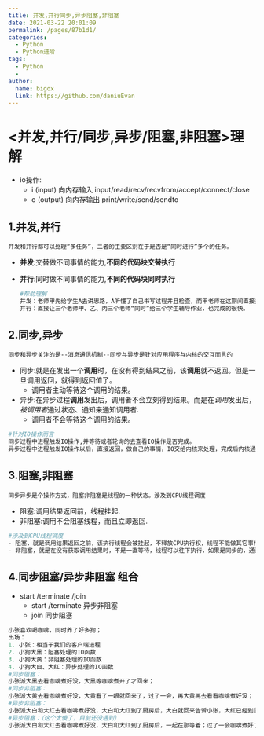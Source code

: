 ```yaml
---
title: 并发,并行同步,异步阻塞,非阻塞
date: 2021-03-22 20:01:09
permalink: /pages/87b1d1/
categories:
  - Python
  - Python进阶
tags:
  - Python
  - 
author: 
  name: bigox
  link: https://github.com/daniuEvan
---
```

# <并发,并行/同步,异步/阻塞,非阻塞>理解

- io操作:
  - i (input) 向内存输入 input/read/recv/recvfrom/accept/connect/close
  - o (output) 向内存输出  print/write/send/sendto

## 1.并发,并行

```并发和并行都可以处理“多任务”，二者的主要区别在于是否是“同时进行”多个的任务。```

- **并发**:交替做不同事情的能力,**不同的代码块交替执行**

- **并行**:同时做不同事情的能力,**不同的代码块同时执行**

  ```python
  #帮助理解
  并发：老师甲先给学生A去讲思路，A听懂了自己书写过程并且检查，而甲老师在这期间直接去给B讲思路，讲完思路再去给C讲思路，让B自己整理步骤。这样老师就没有空着，一直在做事情，很快就完成了三个任务。与顺序执行不同的是，顺序执行，老师讲完思路之后学生在写步骤，这在这期间，老师是完全空着的，没做事的，所以效率低下。
  并行：直接让三个老师甲、乙、丙三个老师“同时”给三个学生辅导作业，也完成的很快。
  ```

## 2.同步,异步

```同步和异步关注的是--消息通信机制--同步与异步是针对应用程序与内核的交互而言的```

- 同步:就是在发出一个**调用**时，在没有得到结果之前，该**调用**就不返回。但是一旦调用返回，就得到返回值了。
  - 调用者主动等待这个调用的结果。
- 异步:在异步过程**调用**发出后，调用者不会立刻得到结果。而是在*调用*发出后，*被调用者*通过状态、通知来通知调用者.
  - 调用者不会等待这个调用的结果。

```python
#针对IO操作而言
同步过程中进程触发IO操作,并等待或者轮询的去查看IO操作是否完成。
异步过程中进程触发IO操作以后，直接返回，做自己的事情，IO交给内核来处理，完成后内核通知进程IO完成。
```

## 3.阻塞,非阻塞

```同步异步是个操作方式，阻塞非阻塞是线程的一种状态。涉及到CPU线程调度```

- 阻塞:调用结果返回前，线程挂起.
- 非阻塞:调用不会阻塞线程，而且立即返回.

```python
#涉及到CPU线程调度
- 阻塞，就是调用结果返回之前，该执行线程会被挂起，不释放CPU执行权，线程不能做其它事情，只能等待，只有等到调用结果返回了，才能接着往下执行；
- 非阻塞，就是在没有获取调用结果时，不是一直等待，线程可以往下执行，如果是同步的，通过轮询的方式检查有没有调用结果返回，如果是异步的，会通知回调。
```

## 4.同步阻塞/异步非阻塞 组合

- start /terminate /join 
  - start /terminate 异步非阻塞
  - join 同步阻塞

```python
小张喜欢喝咖啡，同时养了好多狗；
出场：
1. 小张：相当于我们的客户端进程
2. 小狗大黑：阻塞处理的IO函数
3. 小狗大黄：非阻塞处理的IO函数
4. 小狗大白、大红：异步处理的IO函数
#同步阻塞：
小张派大黑去看咖啡煮好没，大黑等咖啡煮开了才回来；
#同步非阻塞：
小张派大黄去看咖啡煮好没，大黄看了一眼就回来了，过了一会，再大黄再去看看咖啡煮好没；
#异步非阻塞：
小张派大白和大红去看咖啡煮好没，大白和大红到了厨房后，大白就回来告诉小张，大红已经到厨房啦；过了一会咖啡煮好了，大红回到客厅告诉小张
#异步阻塞：（这个太傻了，目前还没遇到）
小张派大白和大红去看咖啡煮好没，大白和大红到了厨房后，一起在那等着；过了一会咖啡煮好了，大红大白一起回到客厅告诉小张
```


